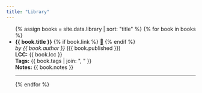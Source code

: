 ```yaml
---
title: "Library"
---
```


<ul>
  {% assign books = site.data.library | sort: "title" %}
  {% for book in books %}
    <li>
      <strong>{{ book.title }}</strong>  
      {% if book.link %}
        <a href="{{ book.link }}" target="_blank" title="Open external link">🔗</a>
      {% endif %}
      <br>
      <em>by {{ book.author }}</em> ({{ book.published }})<br>
      <strong>LCC:</strong> {{ book.lcc }}<br>
      <strong>Tags:</strong> {{ book.tags | join: ", " }}<br>
      <strong>Notes:</strong> {{ book.notes }}
    </li>
    <hr>
  {% endfor %}
</ul>
